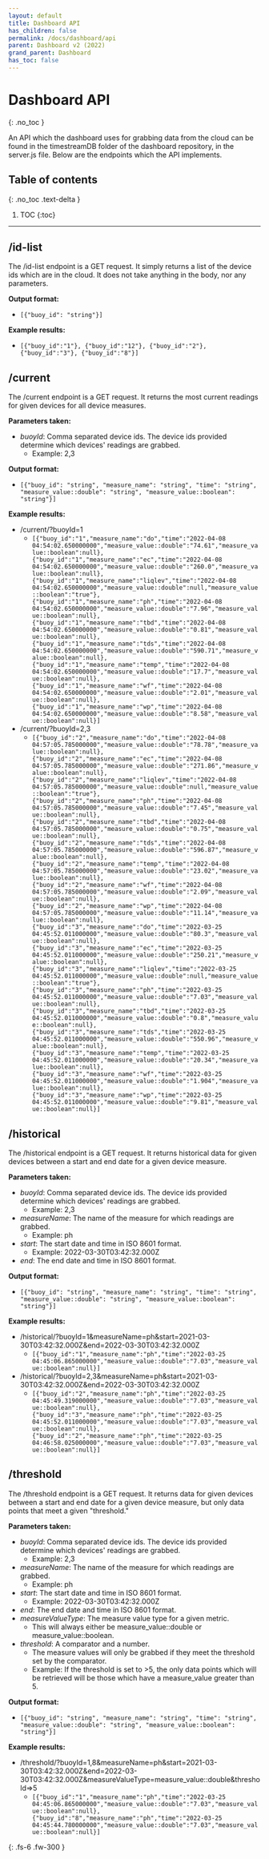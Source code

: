 ```yaml
---  
layout: default  
title: Dashboard API  
has_children: false  
permalink: /docs/dashboard/api
parent: Dashboard v2 (2022)
grand_parent: Dashboard
has_toc: false
---  
```


# Dashboard API
{: .no_toc }

An API which the dashboard uses for grabbing data from the cloud can be found in the timestreamDB folder of the dashboard repository, in the server.js file.
Below are the endpoints which the API implements.

## Table of contents
{: .no_toc .text-delta }

1. TOC
{:toc}
   
---

## /id-list

The /id-list endpoint is a GET request. It simply returns a list of the device ids which are in the cloud. It does not take anything in the body, nor any parameters.

**Output format:**
- `[{"buoy_id": "string"}]`

**Example results:**
- `[{"buoy_id":"1"}, {"buoy_id":"12"}, {"buoy_id":"2"}, {"buoy_id":"3"}, {"buoy_id":"8"}]`


## /current

The /current endpoint is a GET request. It returns the most current readings for given devices for all device measures.

**Parameters taken:**
- *buoyId*: Comma separated device ids. The device ids provided determine which devices' readings are grabbed.
    - Example: 2,3

**Output format:**
- `[{"buoy_id": "string", "measure_name": "string", "time": "string", "measure_value::double": "string", "measure_value::boolean": "string"}]`

**Example results:**
- /current/?buoyId=1
    - `[{"buoy_id":"1","measure_name":"do","time":"2022-04-08 04:54:02.650000000","measure_value::double":"74.61","measure_value::boolean":null},
      {"buoy_id":"1","measure_name":"ec","time":"2022-04-08 04:54:02.650000000","measure_value::double":"260.0","measure_value::boolean":null},
      {"buoy_id":"1","measure_name":"liqlev","time":"2022-04-08 04:54:02.650000000","measure_value::double":null,"measure_value::boolean":"true"},
      {"buoy_id":"1","measure_name":"ph","time":"2022-04-08 04:54:02.650000000","measure_value::double":"7.96","measure_value::boolean":null},
      {"buoy_id":"1","measure_name":"tbd","time":"2022-04-08 04:54:02.650000000","measure_value::double":"0.81","measure_value::boolean":null},
      {"buoy_id":"1","measure_name":"tds","time":"2022-04-08 04:54:02.650000000","measure_value::double":"590.71","measure_value::boolean":null},
      {"buoy_id":"1","measure_name":"temp","time":"2022-04-08 04:54:02.650000000","measure_value::double":"17.7","measure_value::boolean":null},
      {"buoy_id":"1","measure_name":"wf","time":"2022-04-08 04:54:02.650000000","measure_value::double":"2.01","measure_value::boolean":null},
      {"buoy_id":"1","measure_name":"wp","time":"2022-04-08 04:54:02.650000000","measure_value::double":"8.58","measure_value::boolean":null}]`
- /current/?buoyId=2,3
    - `[{"buoy_id":"2","measure_name":"do","time":"2022-04-08 04:57:05.785000000","measure_value::double":"78.78","measure_value::boolean":null},
      {"buoy_id":"2","measure_name":"ec","time":"2022-04-08 04:57:05.785000000","measure_value::double":"271.86","measure_value::boolean":null},
      {"buoy_id":"2","measure_name":"liqlev","time":"2022-04-08 04:57:05.785000000","measure_value::double":null,"measure_value::boolean":"true"},
      {"buoy_id":"2","measure_name":"ph","time":"2022-04-08 04:57:05.785000000","measure_value::double":"7.45","measure_value::boolean":null},
      {"buoy_id":"2","measure_name":"tbd","time":"2022-04-08 04:57:05.785000000","measure_value::double":"0.75","measure_value::boolean":null},
      {"buoy_id":"2","measure_name":"tds","time":"2022-04-08 04:57:05.785000000","measure_value::double":"596.87","measure_value::boolean":null},
      {"buoy_id":"2","measure_name":"temp","time":"2022-04-08 04:57:05.785000000","measure_value::double":"23.02","measure_value::boolean":null},
      {"buoy_id":"2","measure_name":"wf","time":"2022-04-08 04:57:05.785000000","measure_value::double":"2.09","measure_value::boolean":null},
      {"buoy_id":"2","measure_name":"wp","time":"2022-04-08 04:57:05.785000000","measure_value::double":"11.14","measure_value::boolean":null},
      {"buoy_id":"3","measure_name":"do","time":"2022-03-25 04:45:52.011000000","measure_value::double":"80.3","measure_value::boolean":null},
      {"buoy_id":"3","measure_name":"ec","time":"2022-03-25 04:45:52.011000000","measure_value::double":"250.21","measure_value::boolean":null},
      {"buoy_id":"3","measure_name":"liqlev","time":"2022-03-25 04:45:52.011000000","measure_value::double":null,"measure_value::boolean":"true"},
      {"buoy_id":"3","measure_name":"ph","time":"2022-03-25 04:45:52.011000000","measure_value::double":"7.03","measure_value::boolean":null},
      {"buoy_id":"3","measure_name":"tbd","time":"2022-03-25 04:45:52.011000000","measure_value::double":"0.8","measure_value::boolean":null},
      {"buoy_id":"3","measure_name":"tds","time":"2022-03-25 04:45:52.011000000","measure_value::double":"550.96","measure_value::boolean":null},
      {"buoy_id":"3","measure_name":"temp","time":"2022-03-25 04:45:52.011000000","measure_value::double":"20.34","measure_value::boolean":null},
      {"buoy_id":"3","measure_name":"wf","time":"2022-03-25 04:45:52.011000000","measure_value::double":"1.904","measure_value::boolean":null},
      {"buoy_id":"3","measure_name":"wp","time":"2022-03-25 04:45:52.011000000","measure_value::double":"9.81","measure_value::boolean":null}]`


## /historical

The /historical endpoint is a GET request. It returns historical data for given devices between a start and end date for a given device measure.

**Parameters taken:**
- *buoyId*: Comma separated device ids. The device ids provided determine which devices' readings are grabbed.
    - Example: 2,3
- *measureName*: The name of the measure for which readings are grabbed.
    - Example: ph
- *start*: The start date and time in ISO 8601 format.
    - Example: 2022-03-30T03:42:32.000Z
- *end*: The end date and time in ISO 8601 format.

**Output format:**
- `[{"buoy_id": "string", "measure_name": "string", "time": "string", "measure_value::double": "string", "measure_value::boolean": "string"}]`

**Example results:**
- /historical/?buoyId=1&measureName=ph&start=2021-03-30T03:42:32.000Z&end=2022-03-30T03:42:32.000Z
    - `[{"buoy_id":"1","measure_name":"ph","time":"2022-03-25 04:45:06.865000000","measure_value::double":"7.03","measure_value::boolean":null}]`
- /historical/?buoyId=2,3&measureName=ph&start=2021-03-30T03:42:32.000Z&end=2022-03-30T03:42:32.000Z
    - `[{"buoy_id":"2","measure_name":"ph","time":"2022-03-25 04:45:49.319000000","measure_value::double":"7.03","measure_value::boolean":null},
      {"buoy_id":"3","measure_name":"ph","time":"2022-03-25 04:45:52.011000000","measure_value::double":"7.03","measure_value::boolean":null},
      {"buoy_id":"2","measure_name":"ph","time":"2022-03-25 04:46:58.025000000","measure_value::double":"7.03","measure_value::boolean":null}]`


## /threshold

The /threshold endpoint is a GET request. It returns data for given devices between a start and end date for a given device measure, but only data points that meet a given "threshold."

**Parameters taken:**
- *buoyId*: Comma separated device ids. The device ids provided determine which devices' readings are grabbed.
    - Example: 2,3
- *measureName*: The name of the measure for which readings are grabbed.
    - Example: ph
- *start*: The start date and time in ISO 8601 format.
    - Example: 2022-03-30T03:42:32.000Z
- *end*: The end date and time in ISO 8601 format.
- *measureValueType*: The measure value type for a given metric.
    - This will always either be measure_value::double or measure_value::boolean.
- *threshold*: A comparator and a number.
    - The measure values will only be grabbed if they meet the threshold set by the comparator.
    - Example: If the threshold is set to >5, the only data points which will be retrieved will be those which have a measure_value greater than 5.

**Output format:**
- `[{"buoy_id": "string", "measure_name": "string", "time": "string", "measure_value::double": "string", "measure_value::boolean": "string"}]`

**Example results:**
- /threshold/?buoyId=1,8&measureName=ph&start=2021-03-30T03:42:32.000Z&end=2022-03-30T03:42:32.000Z&measureValueType=measure_value::double&threshold=>5
    - `[{"buoy_id":"1","measure_name":"ph","time":"2022-03-25 04:45:06.865000000","measure_value::double":"7.03","measure_value::boolean":null},
      {"buoy_id":"8","measure_name":"ph","time":"2022-03-25 04:45:44.780000000","measure_value::double":"7.03","measure_value::boolean":null}]`

{: .fs-6 .fw-300 }